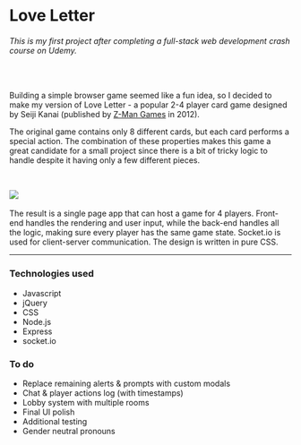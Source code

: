 # Love Letter

###### This is my first project after completing a full-stack web development crash course on Udemy. 
<br>

Building a simple browser game seemed like a fun idea, so I decided to make my version of Love Letter - a popular 2-4 player card game designed by Seiji Kanai (published by [Z-Man Games](https://www.zmangames.com/en/index/) in 2012). 

The original game contains only 8 different cards, but each card performs a special action. The combination of these properties makes this game a great candidate for a small project since there is a bit of tricky logic to handle despite it having only a few different pieces. 

<br>

![](LoveLetter.gif)
<br><br>
The result is a single page app that can host a game for 4 players. Front-end handles the rendering and user input, while the back-end handles all the logic, making sure every player has the same game state. 
Socket.io is used for client-server communication. The design is written in pure CSS. 
<br>
<hr>

### Technologies used

- Javascript
- jQuery
- CSS
- Node.js
- Express
- socket.io

### To do

- Replace remaining alerts & prompts with custom modals
- Chat & player actions log (with timestamps)
- Lobby system with multiple rooms
- Final UI polish
- Additional testing
- Gender neutral pronouns
